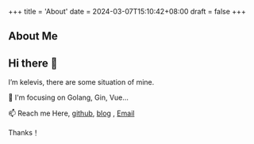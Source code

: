 +++
title = 'About'
date = 2024-03-07T15:10:42+08:00
draft = false
+++

## About Me

## Hi there 👋

I’m kelevis, there are some situation of mine.

🔭 I'm focusing on Golang, Gin, Vue…

📫 Reach me Here, [github](https://github.com/kelevis), [blog](https://kelevis.github.io) , [Email]()

Thanks！